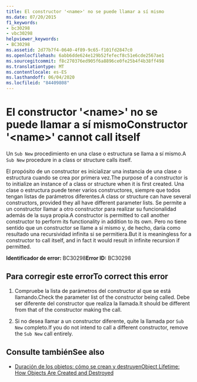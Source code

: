 ```yaml
---
title: El constructor '<name>' no se puede llamar a sí mismo
ms.date: 07/20/2015
f1_keywords:
- bc30298
- vbc30298
helpviewer_keywords:
- BC30298
ms.assetid: 2d77b7f4-0640-4f89-9c65-f101fd2847c0
ms.openlocfilehash: 6abb6dde624e129b52fefecf8c51e6cde2567ae1
ms.sourcegitcommit: f8c270376ed905f6a8896ce0fe25b4f4b38ff498
ms.translationtype: MT
ms.contentlocale: es-ES
ms.lasthandoff: 06/04/2020
ms.locfileid: "84409808"
---
```

# <a name="constructor-name-cannot-call-itself"></a><span data-ttu-id="4dcfd-102">El constructor '\<name>' no se puede llamar a sí mismo</span><span class="sxs-lookup"><span data-stu-id="4dcfd-102">Constructor '\<name>' cannot call itself</span></span>
<span data-ttu-id="4dcfd-103">Un `Sub New` procedimiento en una clase o estructura se llama a sí mismo.</span><span class="sxs-lookup"><span data-stu-id="4dcfd-103">A `Sub New` procedure in a class or structure calls itself.</span></span>  
  
 <span data-ttu-id="4dcfd-104">El propósito de un constructor es inicializar una instancia de una clase o estructura cuando se crea por primera vez.</span><span class="sxs-lookup"><span data-stu-id="4dcfd-104">The purpose of a constructor is to initialize an instance of a class or structure when it is first created.</span></span> <span data-ttu-id="4dcfd-105">Una clase o estructura puede tener varios constructores, siempre que todos tengan listas de parámetros diferentes.</span><span class="sxs-lookup"><span data-stu-id="4dcfd-105">A class or structure can have several constructors, provided they all have different parameter lists.</span></span> <span data-ttu-id="4dcfd-106">Se permite a un constructor llamar a otro constructor para realizar su funcionalidad además de la suya propia.</span><span class="sxs-lookup"><span data-stu-id="4dcfd-106">A constructor is permitted to call another constructor to perform its functionality in addition to its own.</span></span> <span data-ttu-id="4dcfd-107">Pero no tiene sentido que un constructor se llame a sí mismo y, de hecho, daría como resultado una recursividad infinita si se permitiera.</span><span class="sxs-lookup"><span data-stu-id="4dcfd-107">But it is meaningless for a constructor to call itself, and in fact it would result in infinite recursion if permitted.</span></span>  
  
 <span data-ttu-id="4dcfd-108">**Identificador de error:** BC30298</span><span class="sxs-lookup"><span data-stu-id="4dcfd-108">**Error ID:** BC30298</span></span>  
  
## <a name="to-correct-this-error"></a><span data-ttu-id="4dcfd-109">Para corregir este error</span><span class="sxs-lookup"><span data-stu-id="4dcfd-109">To correct this error</span></span>  
  
1. <span data-ttu-id="4dcfd-110">Compruebe la lista de parámetros del constructor al que se está llamando.</span><span class="sxs-lookup"><span data-stu-id="4dcfd-110">Check the parameter list of the constructor being called.</span></span> <span data-ttu-id="4dcfd-111">Debe ser diferente del constructor que realiza la llamada.</span><span class="sxs-lookup"><span data-stu-id="4dcfd-111">It should be different from that of the constructor making the call.</span></span>  
  
2. <span data-ttu-id="4dcfd-112">Si no desea llamar a un constructor diferente, quite la llamada por `Sub New` completo.</span><span class="sxs-lookup"><span data-stu-id="4dcfd-112">If you do not intend to call a different constructor, remove the `Sub New` call entirely.</span></span>  
  
## <a name="see-also"></a><span data-ttu-id="4dcfd-113">Consulte también</span><span class="sxs-lookup"><span data-stu-id="4dcfd-113">See also</span></span>

- [<span data-ttu-id="4dcfd-114">Duración de los objetos: cómo se crean y destruyen</span><span class="sxs-lookup"><span data-stu-id="4dcfd-114">Object Lifetime: How Objects Are Created and Destroyed</span></span>](../../programming-guide/language-features/objects-and-classes/object-lifetime-how-objects-are-created-and-destroyed.md)
